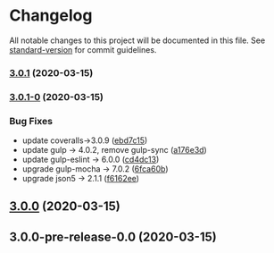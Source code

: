 # Changelog

All notable changes to this project will be documented in this file. See [standard-version](https://github.com/conventional-changelog/standard-version) for commit guidelines.

### [3.0.1](https://github.com/billchurch/read-config-ng/compare/v3.0.1-0...v3.0.1) (2020-03-15)

### [3.0.1-0](https://github.com/billchurch/read-config-ng/compare/v3.0.0...v3.0.1-0) (2020-03-15)


### Bug Fixes

* update coveralls->3.0.9 ([ebd7c15](https://github.com/billchurch/read-config-ng/commit/ebd7c159bcf2fb28fa614bc460706ec4f8f430a6))
* update gulp -> 4.0.2, remove gulp-sync ([a176e3d](https://github.com/billchurch/read-config-ng/commit/a176e3d3ed77463495acac59a2ed82e4395bf05a))
* update gulp-eslint -> 6.0.0 ([cd4dc13](https://github.com/billchurch/read-config-ng/commit/cd4dc13158da383099fd87fea71737870d676410))
* upgrade gulp-mocha -> 7.0.2 ([6fca60b](https://github.com/billchurch/read-config-ng/commit/6fca60be867d56f3679588936d1cff10c065cf68))
* upgrade json5 -> 2.1.1 ([f6162ee](https://github.com/billchurch/read-config-ng/commit/f6162eede6c69a710155623bdb63a5dc79b794c7))

## [3.0.0](https://github.com/billchurch/read-config-ng/compare/v3.0.0-pre-release-0.0...v3.0.0) (2020-03-15)

## 3.0.0-pre-release-0.0 (2020-03-15)
